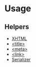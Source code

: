 <!---
# This file is part of the ChillDev ViewHelpers bundle.
#
# @author Rafał Wrzeszcz <rafal.wrzeszcz@wrzasq.pl>
# @copyright 2012 © by Rafał Wrzeszcz - Wrzasq.pl.
# @version 0.0.2
# @since 0.0.1
# @package ChillDev\Bundle\ViewHelpersBundle
-->

# Usage

## Helpers

-   [XHTML](./usage/xhtml.md)
-   [&lt;title&gt;](./usage/title.md)
-   [&lt;meta&gt;](./usage/meta.md)
-   [&lt;link&gt;](./usage/link.md)
-   [Serializer](./usage/serializer.md)
